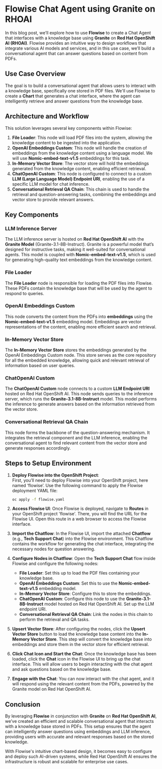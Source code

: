 # Flowise Chat Agent using Granite on RHOAI

In this blog post, we’ll explore how to use **Flowise** to create a Chat Agent that interfaces with a knowledge base using **Granite** on **Red Hat OpenShift AI (RHOAI)**. Flowise provides an intuitive way to design workflows that integrate various AI models and services, and in this use case, we’ll build a conversational agent that can answer questions based on content from PDFs.

## Use Case Overview

The goal is to build a conversational agent that allows users to interact with a knowledge base, specifically one stored in PDF files. We'll use Flowise to create a **Chart** that generates a chat interface, where the agent can intelligently retrieve and answer questions from the knowledge base.

## Architecture and Workflow

This solution leverages several key components within Flowise:

1. **File Loader**: This node will load PDF files into the system, allowing the knowledge content to be ingested into the application.
2. **OpenAI Embeddings Custom**: This node will handle the creation of embeddings from the knowledge content using a language model. We will use **Nomic-embed-text-v1.5** embeddings for this task.
3. **In-Memory Vector Store**: The vector store will hold the embeddings generated from the knowledge content, enabling efficient retrieval.
4. **ChatOpenAI Custom**: This node is configured to connect to a custom **LLM (Large Language Model) Endpoint URI**, enabling the use of a specific LLM model for chat inference.
5. **Conversational Retrieval QA Chain**: This chain is used to handle the retrieval and question-answering tasks, combining the embeddings and vector store to provide relevant answers.

## Key Components

### **LLM Inference Server**  
The LLM inference server is hosted on **Red Hat OpenShift AI** with the **Granite Model** (Granite-3.1-8B-Instruct). Granite is a powerful model that’s designed for instructive tasks, making it well-suited for conversational agents. This model is coupled with **Nomic-embed-text-v1.5**, which is used for generating high-quality text embeddings from the knowledge content.

### **File Loader**  
The **File Loader** node is responsible for loading the PDF files into Flowise. These PDFs contain the knowledge base that will be used by the agent to respond to queries.

### **OpenAI Embeddings Custom**  
This node converts the content from the PDFs into **embeddings** using the **Nomic-embed-text-v1.5** embedding model. Embeddings are vector representations of the content, enabling more efficient search and retrieval.

### **In-Memory Vector Store**  
The **In-Memory Vector Store** stores the embeddings generated by the OpenAI Embeddings Custom node. This store serves as the core repository for all the embedded knowledge, allowing quick and relevant retrieval of information based on user queries.

### **ChatOpenAI Custom**  
The **ChatOpenAI Custom** node connects to a custom **LLM Endpoint URI** hosted on Red Hat OpenShift AI. This node sends queries to the inference server, which runs the **Granite-3.1-8B-Instruct** model. This model performs the inference to generate answers based on the information retrieved from the vector store.

### **Conversational Retrieval QA Chain**  
This node forms the backbone of the question-answering mechanism. It integrates the retrieval component and the LLM inference, enabling the conversational agent to find relevant content from the vector store and generate responses accordingly.

## Steps to Setup Environment

1. **Deploy Flowise into the OpenShift Project**:  
   First, you’ll need to deploy Flowise into your OpenShift project, here named ‘flowise’. Use the following command to apply the Flowise deployment YAML file:

   ```bash
   oc apply -f flowise.yaml

2. **Access Flowise UI**:
Once Flowise is deployed, navigate to **Routes** in your OpenShift project 'flowise'. There, you will find the URL for the Flowise UI. Open this route in a web browser to access the Flowise interface.

3. **Import the Chatflow**:
In the Flowise UI, import the attached **Chatflow** (e.g., **Tech Support Chat**) into the Flowise environment. This Chatflow contains the workflow for generating the chat interface, integrating the necessary nodes for question answering.

4. **Configure Nodes in Chatflow**:
Open the **Tech Support Chat** flow inside Flowise and configure the following nodes:

    - **File Loader**: Set this up to load the PDF files containing your knowledge base.
    - **OpenAI Embeddings Custom**: Set this to use the **Nomic-embed-text-v1.5** embedding model.
    - **In-Memory Vector Store**: Configure this to store the embeddings.
    - **ChatOpenAI Custom**: Configure this node to use the **Granite-3.1-8B-Instruct** model hosted on Red Hat OpenShift AI. Set up the LLM endpoint URI.
    - **Conversational Retrieval QA Chain**: Link the nodes in this chain to perform the retrieval and QA tasks.

5. **Upsert Vector Store**:
After configuring the nodes, click the **Upsert Vector Store** button to load the knowledge base content into the **In-Memory Vector Store**. This step will convert the knowledge base into embeddings and store them in the vector store for efficient retrieval.

6. **Click Chat Icon and Start the Chat**:
Once the knowledge base has been loaded, click the **Chat** icon in the Flowise UI to bring up the chat interface. This will allow users to begin interacting with the chat agent and ask questions based on the knowledge base.

7. **Engage with the Chat**:
You can now interact with the chat agent, and it will respond using the relevant content from the PDFs, powered by the Granite model on Red Hat OpenShift AI.

## Conclusion
By leveraging **Flowise** in conjunction with **Granite** on **Red Hat OpenShift AI**, we’ve created an efficient and scalable conversational agent that interacts with a knowledge base stored in PDFs. This setup ensures that the agent can intelligently answer questions using embeddings and LLM inference, providing users with accurate and relevant responses based on the stored knowledge.

With Flowise's intuitive chart-based design, it becomes easy to configure and deploy such AI-driven systems, while Red Hat OpenShift AI ensures the infrastructure is robust and scalable for enterprise use cases.
